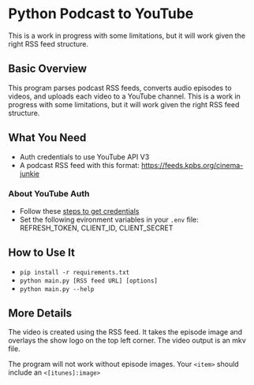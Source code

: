 # Python Podcast to YouTube
This is a work in progress with some limitations, but it will work given the right RSS feed structure. 

## Basic Overview
This program parses podcast RSS feeds, converts audio episodes to videos, and uploads each video to a YouTube channel.
This is a work in progress with some limitations, but it will work given the right RSS feed structure. 

## What You Need
- Auth credentials to use YouTube API V3
- A podcast RSS feed with this format: https://feeds.kpbs.org/cinema-junkie 

### About YouTube Auth
- Follow these [steps to get credentials](https://medium.com/@osanda.deshan/getting-google-oauth-access-token-using-google-apis-18b2ba11a11a)
- Set the following evironment variables in your `.env` file: REFRESH_TOKEN, CLIENT_ID, CLIENT_SECRET

## How to Use It
- `pip install -r requirements.txt`
- `python main.py [RSS feed URL] [options]`
- `python main.py --help`

## More Details
The video is created using the RSS feed. It takes the episode image and overlays the show logo on the top left corner. The video output is an mkv file. 

The program will not work without episode images. Your `<item>` should include an `<[itunes]:image>` 